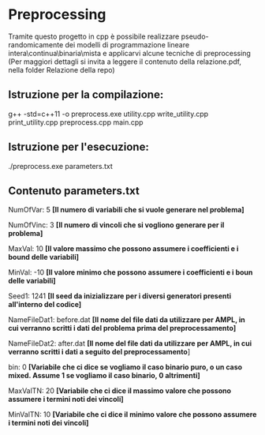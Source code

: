 # Preprocessing

Tramite questo progetto in cpp è possibile realizzare pseudo-randomicamente dei modelli di programmazione lineare intera\continua\binaria\mista e applicarvi alcune tecniche di preprocessing (Per maggiori dettagli si invita a leggere il contenuto della relazione.pdf, nella folder Relazione della repo)

## Istruzione per la compilazione:

g++ -std=c++11 -o preprocess.exe utility.cpp write_utility.cpp print_utility.cpp preprocess.cpp main.cpp

## Istruzione per l'esecuzione:

./preprocess.exe parameters.txt

## Contenuto parameters.txt

NumOfVar: 5  **[Il numero di variabili che si vuole generare nel problema]**

NumOfVinc: 3 **[Il numero di vincoli che si vogliono generare per il problema]**

MaxVal: 10 **[Il valore massimo che possono assumere i coefficienti e i bound delle variabili]**

MinVal: -10 **[Il valore minimo che possono assumere i coefficienti e i boun delle variabili]**

Seed1: 1241 **[Il seed da inizializzare per i diversi generatori presenti all'interno del codice]**

NameFileDat1: before.dat **[Il nome del file dati da utilizzare per AMPL, in cui verranno scritti i dati del problema prima del preprocessamento]**

NameFileDat2: after.dat **[Il nome del file dati da utilizzare per AMPL, in cui verranno scritti i dati a seguito del preprocessamento**]

bin: 0 **[Variabile che ci dice se vogliamo il caso binario puro, o un caso mixed. Assume 1 se vogliamo il caso binario, 0 altrimenti]**

MaxValTN: 20 **[Variabile che ci dice il massimo valore che possono assumere i termini noti dei vincoli]**

MinValTN: 10 **[Variabile che ci dice il minimo valore che possono assumere i termini noti dei vincoli]**

